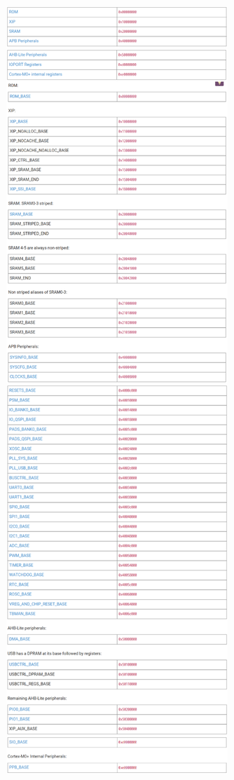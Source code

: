 ![img](.assest/a/020048pqzzjq13iwf3p3s2.png) ![img](.assest/a/020151k3n474b23w234bi8.png) ![img](.assest/a/020208mm216kb3jawkws2d.png) ![img](.assest/a/020229pscoonsqsyyymj31.png) ![img](.assest/a/020241l0uc8tj505e83k63.png) 